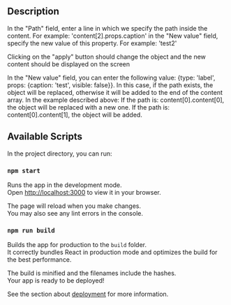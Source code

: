 ## Description

In the "Path" field, enter a line in which we specify the path inside the content. For example:
'content[2].props.caption'
in the "New value" field, specify the new value of this property. For example: 'test2'

Clicking on the "apply" button should change the object and the new content should be displayed on the screen

In the "New value" field, you can enter the following value: {type: 'label', props: {caption: 'test', visible: false}}. In this case, if the path exists, the object will be replaced, otherwise it will be added to the end of the content array.
In the example described above:
If the path is: content[0].content[0], the object will be replaced with a new one.
If the path is: content[0].content[1], the object will be added.

## Available Scripts

In the project directory, you can run:

### `npm start`

Runs the app in the development mode.\
Open [http://localhost:3000](http://localhost:3000) to view it in your browser.

The page will reload when you make changes.\
You may also see any lint errors in the console.

### `npm run build`

Builds the app for production to the `build` folder.\
It correctly bundles React in production mode and optimizes the build for the best performance.

The build is minified and the filenames include the hashes.\
Your app is ready to be deployed!

See the section about [deployment](https://facebook.github.io/create-react-app/docs/deployment) for more information.
